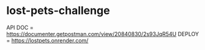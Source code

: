 # lost-pets-challenge

API DOC = https://documenter.getpostman.com/view/20840830/2s93JqR54U
DEPLOY = https://lostpets.onrender.com/